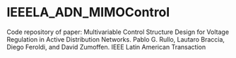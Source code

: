 # IEEELA_ADN_MIMOControl
Code repository of paper: Multivariable Control Structure Design for Voltage Regulation in Active Distribution Networks. Pablo G. Rullo, Lautaro Braccia, Diego Feroldi, and David Zumoffen. IEEE Latin American Transaction
